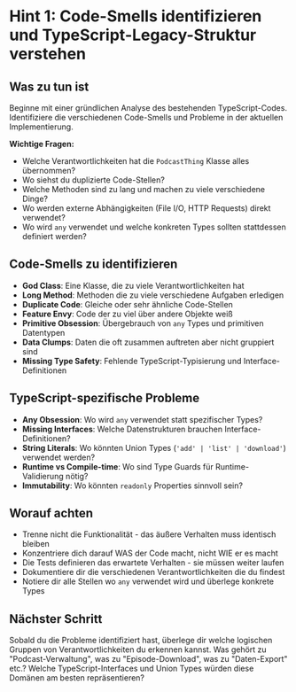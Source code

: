 # Hint 1: Code-Smells identifizieren und TypeScript-Legacy-Struktur verstehen

## Was zu tun ist
Beginne mit einer gründlichen Analyse des bestehenden TypeScript-Codes. Identifiziere die verschiedenen Code-Smells und Probleme in der aktuellen Implementierung.

**Wichtige Fragen:**
- Welche Verantwortlichkeiten hat die `PodcastThing` Klasse alles übernommen?
- Wo siehst du duplizierte Code-Stellen?
- Welche Methoden sind zu lang und machen zu viele verschiedene Dinge?
- Wo werden externe Abhängigkeiten (File I/O, HTTP Requests) direkt verwendet?
- Wo wird `any` verwendet und welche konkreten Types sollten stattdessen definiert werden?

## Code-Smells zu identifizieren
- **God Class**: Eine Klasse, die zu viele Verantwortlichkeiten hat
- **Long Method**: Methoden die zu viele verschiedene Aufgaben erledigen
- **Duplicate Code**: Gleiche oder sehr ähnliche Code-Stellen
- **Feature Envy**: Code der zu viel über andere Objekte weiß
- **Primitive Obsession**: Übergebrauch von `any` Types und primitiven Datentypen
- **Data Clumps**: Daten die oft zusammen auftreten aber nicht gruppiert sind
- **Missing Type Safety**: Fehlende TypeScript-Typisierung und Interface-Definitionen

## TypeScript-spezifische Probleme
- **Any Obsession**: Wo wird `any` verwendet statt spezifischer Types?
- **Missing Interfaces**: Welche Datenstrukturen brauchen Interface-Definitionen?
- **String Literals**: Wo könnten Union Types (`'add' | 'list' | 'download'`) verwendet werden?
- **Runtime vs Compile-time**: Wo sind Type Guards für Runtime-Validierung nötig?
- **Immutability**: Wo könnten `readonly` Properties sinnvoll sein?

## Worauf achten
- Trenne nicht die Funktionalität - das äußere Verhalten muss identisch bleiben
- Konzentriere dich darauf WAS der Code macht, nicht WIE er es macht
- Die Tests definieren das erwartete Verhalten - sie müssen weiter laufen
- Dokumentiere dir die verschiedenen Verantwortlichkeiten die du findest
- Notiere dir alle Stellen wo `any` verwendet wird und überlege konkrete Types

## Nächster Schritt
Sobald du die Probleme identifiziert hast, überlege dir welche logischen Gruppen von Verantwortlichkeiten du erkennen kannst. Was gehört zu "Podcast-Verwaltung", was zu "Episode-Download", was zu "Daten-Export" etc.? Welche TypeScript-Interfaces und Union Types würden diese Domänen am besten repräsentieren?